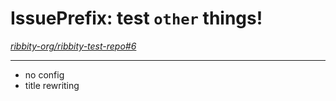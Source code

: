 
# IssuePrefix: test `other` things!

*[ribbity-org/ribbity-test-repo#6](https://github.com/ribbity-org/ribbity-test-repo/issues/6)*

---

* no config
* title rewriting


